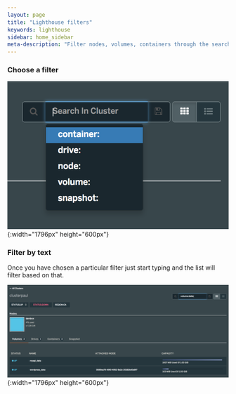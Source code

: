 ```yaml
---
layout: page
title: "Lighthouse filters"
keywords: lighthouse
sidebar: home_sidebar
meta-description: "Filter nodes, volumes, containers through the search box."
---
```


### Choose a filter

![Lighthouse pick snapshot volume](/images/lh-new-filters.png){:width="1796px" height="600px"}

### Filter by text

Once you have chosen a particular filter just start typing and the list will filter based on that.

![Lighthouse group snapshot](/images/lh-new-filtered-volumes.png){:width="1796px" height="600px"}
